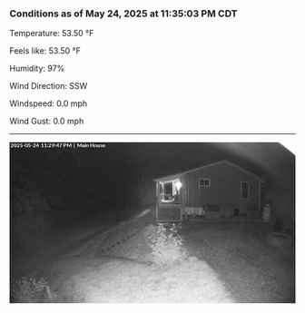 ### Conditions as of May 24, 2025 at 11:35:03 PM CDT 

Temperature: 53.50 &deg;F

Feels like: 53.50 &deg;F

Humidity: 97%

Wind Direction: SSW

Windspeed: 0.0 mph

Wind Gust: 0.0 mph

---

<img src="./images/latest.jpeg"/>

